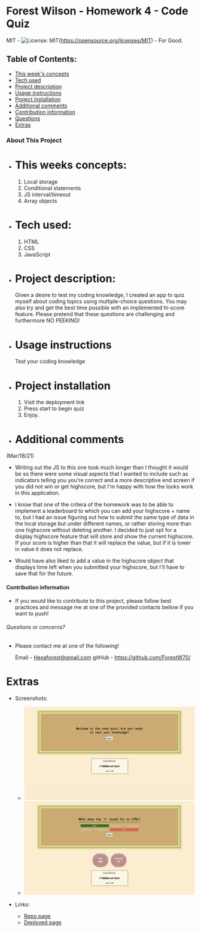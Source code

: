 # Forest Wilson - Homework 4 - Code Quiz
MIT - ![License: MIT](https://img.shields.io/badge/License-MIT-yellow.svg)(https://opensource.org/licenses/MIT) - For Good.
<!-- Original deployment date: March 18th, 2021 -->

## Table of Contents:
- [This week's concepts](#this-weeks-concepts)
- [Tech used](#tech-used)
- [Project description](#project-description)
- [Usage instructions](#usage-instructions)
- [Project installation](#project-installation)
- [Additional comments](#additional-comments)
- [Contribution information](#contribution-information)
- [Questions](#questions-or-concerns)
- [Extras](#extras)


### About This Project

* # This weeks concepts:
  1. Local storage
  2. Conditional statements
  3. JS interval/timeout
  4. Array objects

* # Tech used:
  1. HTML
  2. CSS
  3. JavaScript

* # Project description:
  Given a desire to test my coding knowledge, I created an app to quiz myself about coding topics using multiple-choice questions. You may also try and get the best time possible with an implemented hi-score feature. Please pretend that these questions are challenging and furthermore NO PEEKING!

* # Usage instructions
  Test your coding knowledge

* # Project installation
  1. Visit the deployment link
  2. Press start to begin quiz
  3. Enjoy. 
     
* # Additional comments
(Mar/18/21)

  - Writing out the JS to this one took much longer than I thought it would be so there were some visual aspects that I wanted to include such as indicators telling you you're correct and a more descriptive end screen if you did not win or get highscore, but I'm happy with how the looks work in this application.

  - I know that one of the critera of the homework was to be able to implement a leaderboard to which you can add your highscore + name to, but I had an issue figuring out how to submit the same type of data in the local storage but under different names, or rather storing more than one highscore without deleting another. I decided to just opt for a display highscore feature that will store and show the current highscore. If your score is higher than that it will replace the value, but if it is lower in value it does not replace.

  - Would have also liked to add a value in the highscore object that displays time left when you submitted your highscore, but I'll have to save that for the future.

  <!-- note to self: do not use highscore as an attribute, especially if you cant spell. You will have a bad time. -->


#### Contribution information 

- If you would like to contribute to this project, please follow best practices and message me at one of the provided contacts bellow if you want to push!


###### Questions or concerns? 
* Please contact me at one of the following!

  Email - Hexaforest@gmail.com
  gitHub - https://github.com/ForestW70/


# Extras

* Screenshots:
  - ![Start screen](./assets/images/first-screen.png)
  - ![Active screen](./assets/images/quiz-in-progress.png)

* Links:
  - [Repo page](https://github.com/ForestW70/hw4codequiz)
  - [Deployed page](https://forestw70.github.io/hw4codequiz/)